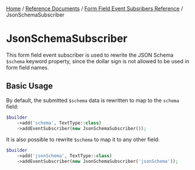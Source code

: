 [Home](../../../README.md) /
[Reference Documents](../../index.md) /
[Form Field Event Subsribers Reference](index.md) /
JsonSchemaSubscriber

# JsonSchemaSubscriber

This form field event subscriber is used to rewrite the JSON Schema `$schema` keyword property, since the dollar sign is
not allowed to be used in form field names.

## Basic Usage

By default, the submitted `$schema` data is rewritten to map to the `schema` field:

```php
$builder
    ->add('schema', TextType::class)
    ->addEventSubscriber(new JsonSchemaSubscriber());
```

It is also possible to rewrite `$schema` to map it to any other field:

```php
$builder
    ->add('jsonSchema', TextType::class)
    ->addEventSubscriber(new JsonSchemaSubscriber('jsonSchema'));
```
